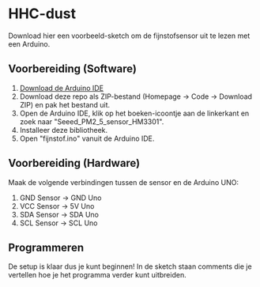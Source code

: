 # HHC-dust
Download hier een voorbeeld-sketch om de fijnstofsensor uit te lezen met een Arduino.

## Voorbereiding (Software)
1. [Download de Arduino IDE](https://www.arduino.cc/en/software/)
2. Download deze repo als ZIP-bestand (Homepage -> Code -> Download ZIP) en pak het bestand uit.
3. Open de Arduino IDE, klik op het boeken-icoontje aan de linkerkant en zoek naar "Seeed_PM2_5_sensor_HM3301".
4. Installeer deze bibliotheek.
5. Open "fijnstof.ino" vanuit de Arduino IDE.

## Voorbereiding (Hardware)
Maak de volgende verbindingen tussen de sensor en de Arduino UNO:
1. GND Sensor -> GND Uno
2. VCC Sensor -> 5V Uno
3. SDA Sensor -> SDA Uno
4. SCL Sensor -> SCL Uno

## Programmeren
De setup is klaar dus je kunt beginnen! In de sketch staan comments die je vertellen hoe je het programma verder kunt uitbreiden.
 
